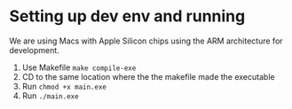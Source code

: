 # Setting up dev env and running
We are using Macs with Apple Silicon chips using the ARM architecture for development.

1. Use Makefile `make compile-exe`
2. CD to the same location where the the makefile made the executable
3. Run `chmod +x main.exe`
4. Run `./main.exe`
